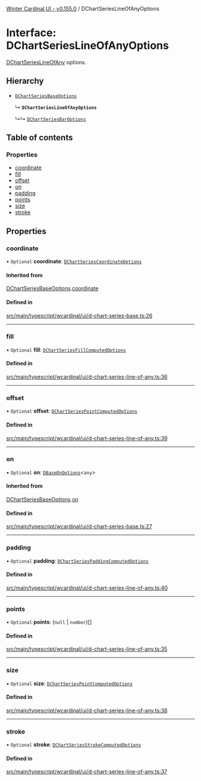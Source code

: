 [Winter Cardinal UI - v0.155.0](../index.md) / DChartSeriesLineOfAnyOptions

# Interface: DChartSeriesLineOfAnyOptions

[DChartSeriesLineOfAny](../classes/DChartSeriesLineOfAny.md) options.

## Hierarchy

- [`DChartSeriesBaseOptions`](DChartSeriesBaseOptions.md)

  ↳ **`DChartSeriesLineOfAnyOptions`**

  ↳↳ [`DChartSeriesBarOptions`](DChartSeriesBarOptions.md)

## Table of contents

### Properties

- [coordinate](DChartSeriesLineOfAnyOptions.md#coordinate)
- [fill](DChartSeriesLineOfAnyOptions.md#fill)
- [offset](DChartSeriesLineOfAnyOptions.md#offset)
- [on](DChartSeriesLineOfAnyOptions.md#on)
- [padding](DChartSeriesLineOfAnyOptions.md#padding)
- [points](DChartSeriesLineOfAnyOptions.md#points)
- [size](DChartSeriesLineOfAnyOptions.md#size)
- [stroke](DChartSeriesLineOfAnyOptions.md#stroke)

## Properties

### coordinate

• `Optional` **coordinate**: [`DChartSeriesCoordinateOptions`](DChartSeriesCoordinateOptions.md)

#### Inherited from

[DChartSeriesBaseOptions](DChartSeriesBaseOptions.md).[coordinate](DChartSeriesBaseOptions.md#coordinate)

#### Defined in

[src/main/typescript/wcardinal/ui/d-chart-series-base.ts:26](https://github.com/winter-cardinal/winter-cardinal-ui/blob/v0.155.0/src/main/typescript/wcardinal/ui/d-chart-series-base.ts#L26)

___

### fill

• `Optional` **fill**: [`DChartSeriesFillComputedOptions`](DChartSeriesFillComputedOptions.md)

#### Defined in

[src/main/typescript/wcardinal/ui/d-chart-series-line-of-any.ts:36](https://github.com/winter-cardinal/winter-cardinal-ui/blob/v0.155.0/src/main/typescript/wcardinal/ui/d-chart-series-line-of-any.ts#L36)

___

### offset

• `Optional` **offset**: [`DChartSeriesPointComputedOptions`](DChartSeriesPointComputedOptions.md)

#### Defined in

[src/main/typescript/wcardinal/ui/d-chart-series-line-of-any.ts:39](https://github.com/winter-cardinal/winter-cardinal-ui/blob/v0.155.0/src/main/typescript/wcardinal/ui/d-chart-series-line-of-any.ts#L39)

___

### on

• `Optional` **on**: [`DBaseOnOptions`](DBaseOnOptions.md)<`any`\>

#### Inherited from

[DChartSeriesBaseOptions](DChartSeriesBaseOptions.md).[on](DChartSeriesBaseOptions.md#on)

#### Defined in

[src/main/typescript/wcardinal/ui/d-chart-series-base.ts:27](https://github.com/winter-cardinal/winter-cardinal-ui/blob/v0.155.0/src/main/typescript/wcardinal/ui/d-chart-series-base.ts#L27)

___

### padding

• `Optional` **padding**: [`DChartSeriesPaddingComputedOptions`](DChartSeriesPaddingComputedOptions.md)

#### Defined in

[src/main/typescript/wcardinal/ui/d-chart-series-line-of-any.ts:40](https://github.com/winter-cardinal/winter-cardinal-ui/blob/v0.155.0/src/main/typescript/wcardinal/ui/d-chart-series-line-of-any.ts#L40)

___

### points

• `Optional` **points**: (``null`` \| `number`)[]

#### Defined in

[src/main/typescript/wcardinal/ui/d-chart-series-line-of-any.ts:35](https://github.com/winter-cardinal/winter-cardinal-ui/blob/v0.155.0/src/main/typescript/wcardinal/ui/d-chart-series-line-of-any.ts#L35)

___

### size

• `Optional` **size**: [`DChartSeriesPointComputedOptions`](DChartSeriesPointComputedOptions.md)

#### Defined in

[src/main/typescript/wcardinal/ui/d-chart-series-line-of-any.ts:38](https://github.com/winter-cardinal/winter-cardinal-ui/blob/v0.155.0/src/main/typescript/wcardinal/ui/d-chart-series-line-of-any.ts#L38)

___

### stroke

• `Optional` **stroke**: [`DChartSeriesStrokeComputedOptions`](DChartSeriesStrokeComputedOptions.md)

#### Defined in

[src/main/typescript/wcardinal/ui/d-chart-series-line-of-any.ts:37](https://github.com/winter-cardinal/winter-cardinal-ui/blob/v0.155.0/src/main/typescript/wcardinal/ui/d-chart-series-line-of-any.ts#L37)
